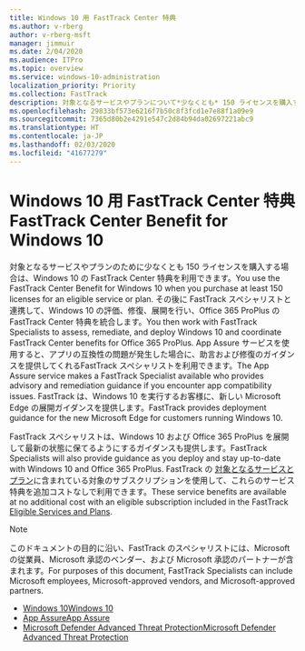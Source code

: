```yaml
---
title: Windows 10 用 FastTrack Center 特典
ms.author: v-rberg
author: v-rberg-msft
manager: jimmuir
ms.date: 2/04/2020
ms.audience: ITPro
ms.topic: overview
ms.service: windows-10-administration
localization_priority: Priority
ms.collection: FastTrack
description: 対象となるサービスやプランについて*少なくとも* 150 ライセンスを購入する場合は、Windows 10 用 FastTrack Center 特典を利用できます。
ms.openlocfilehash: 29833bf573e6216f7b50c8f3fcd1e7e88f1a09e9
ms.sourcegitcommit: 7365d80b2e4291e547c2d84b94da02697221abc9
ms.translationtype: HT
ms.contentlocale: ja-JP
ms.lasthandoff: 02/03/2020
ms.locfileid: "41677279"
---
```

# <a name="fasttrack-center-benefit-for-windows-10"></a><span data-ttu-id="34e88-103">Windows 10 用 FastTrack Center 特典</span><span class="sxs-lookup"><span data-stu-id="34e88-103">FastTrack Center Benefit for Windows 10</span></span>

<span data-ttu-id="34e88-104">対象となるサービスやプランのために少なくとも 150 ライセンスを購入する場合は、Windows 10 の FastTrack Center 特典を利用できます。</span><span class="sxs-lookup"><span data-stu-id="34e88-104">You use the FastTrack Center Benefit for Windows 10 when you purchase at least 150 licenses for an eligible service or plan.</span></span> <span data-ttu-id="34e88-105">その後に FastTrack スペシャリストと連携して、Windows 10 の評価、修復、展開を行い、Office 365 ProPlus の FastTrack Center 特典を統合します。</span><span class="sxs-lookup"><span data-stu-id="34e88-105">You then work with FastTrack Specialists to assess, remediate, and deploy Windows 10 and coordinate FastTrack Center benefits for Office 365 ProPlus.</span></span> <span data-ttu-id="34e88-106">App Assure サービスを使用すると、アプリの互換性の問題が発生した場合に、助言および修復のガイダンスを提供してくれるFastTrack スペシャリストを利用できます。</span><span class="sxs-lookup"><span data-stu-id="34e88-106">The App Assure service makes a FastTrack Specialist available who provides advisory and remediation guidance if you encounter app compatibility issues.</span></span> <span data-ttu-id="34e88-107">FastTrack は、Windows 10 を実行するお客様に、新しい Microsoft Edge の展開ガイダンスを提供します。</span><span class="sxs-lookup"><span data-stu-id="34e88-107">FastTrack provides deployment guidance for the new Microsoft Edge for customers running Windows 10.</span></span>

<span data-ttu-id="34e88-108">FastTrack スペシャリストは、Windows 10 および Office 365 ProPlus を展開して最新の状態に保てるようにするガイダンスも提供します。</span><span class="sxs-lookup"><span data-stu-id="34e88-108">FastTrack Specialists will also provide guidance as you deploy and stay up-to-date with Windows 10 and Office 365 ProPlus.</span></span> <span data-ttu-id="34e88-109">FastTrack の [対象となるサービスとプラン](M365-eligible-services-and-plans.md)に含まれている対象のサブスクリプションを使用して、これらのサービス特典を追加コストなしで利用できます。</span><span class="sxs-lookup"><span data-stu-id="34e88-109">These service benefits are available at no additional cost with an eligible subscription included in the FastTrack [Eligible Services and Plans](M365-eligible-services-and-plans.md).</span></span>
  
> [!NOTE]
> <span data-ttu-id="34e88-110">このドキュメントの目的に沿い、FastTrack のスペシャリストには、Microsoft の従業員、Microsoft 承認のベンダー、および Microsoft 承認のパートナーが含まれます。</span><span class="sxs-lookup"><span data-stu-id="34e88-110">For purposes of this document, FastTrack Specialists can include Microsoft employees, Microsoft-approved vendors, and Microsoft-approved partners.</span></span> 
    
- [<span data-ttu-id="34e88-111">Windows 10</span><span class="sxs-lookup"><span data-stu-id="34e88-111">Windows 10</span></span>](Win-10-windows-10.md)
- [<span data-ttu-id="34e88-112">App Assure</span><span class="sxs-lookup"><span data-stu-id="34e88-112">App Assure</span></span>](Win-10-app-assure.md)
- [<span data-ttu-id="34e88-113">Microsoft Defender Advanced Threat Protection</span><span class="sxs-lookup"><span data-stu-id="34e88-113">Microsoft Defender Advanced Threat Protection</span></span>](Win-10-microsoft-defender-atp.md)
  

  

 